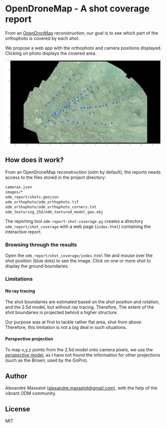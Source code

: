 # OpenDroneMap - A shot coverage report

From an [OpenDronMap](https://www.opendronemap.org/) reconstruction, our goal is to see which part of the orthophoto is
covered by each shot.

We propose a web app with the orthophoto and camera positions displayed. Clicking on photo displays the covered area.

![](doc/snapshot-coverage.png)

## How does it work?

From an OpenDroneMap reconstruction (odm by default), the reports needs access to the files stored in the project
directory:

````
cameras.json
images/*
odm_report/shots.geojson
odm_orthophoto/odm_orthophoto.tif
odm_orthophoto/odm_orthophoto_corners.txt
odm_texturing_25d/odm_textured_model_geo.obj
````

The reporting tool `odm-report-shot-coverage.py` creates a directory `odm_report/shot_coverage` with a web
page (`index.html`) containing the interactive report.

### Browsing through the results

Open the `odm_report/shot_coverage/index.html` file and mouse over the shot position (blue dots) to see the image. Click
on one or more shot to display the ground boundaries.

### Limitations

#### No ray tracing

The shot boundaries are estimated based on the shot position and rotation, and the 2.5d model, but without ray tracing.
Therefore, The extent of the shot boundaries is projected behind a higher structure.

Our purpose was at first to tackle rather flat area, shot from above. Therefore, this limitation is not a big deal in
such situations.

#### Perspective projection

To map x,y,z points from the 2.5d model onto camera pixels, we use the
[*perspective* model](https://opensfm.readthedocs.io/en/latest/geometry.html#camera-models), as I have not found the
information for other projections (such as the *Brown*, used by the GoPro).

## Author

Alexandre Masselot (alexandre.masselot@gmail.com), with the help of the vibrant ODM community.

## License

MIT

